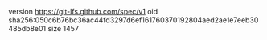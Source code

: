 version https://git-lfs.github.com/spec/v1
oid sha256:050c6b76bc36ac44fd3297d6ef161760370192804aed2ae1e7eeb30485db8e01
size 1457
